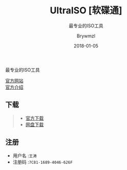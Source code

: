 ﻿---
layout:     post
title:      UltraISO [软碟通]
subtitle:   最专业的ISO工具
date:       2018-01-05
author:     Brywmzl
header-img: img/UltraISO/bg.jpg
catalog: true
tags:
---
最专业的ISO工具

<!--more-->

[官方网站](https://cn.ultraiso.net/)  
[官方介绍](https://cn.ultraiso.net/chanpinjieshao.html)  

## 下载
>- [官方下载](https://cn.ultraiso.net/xiazai.html)  
>- [网盘下载](https://pan.baidu.com/s/1c1Hzvu4)  

## 注册
* 用户名 :`王涛`  
* 注册码 :`7C81-1689-4046-626F`  